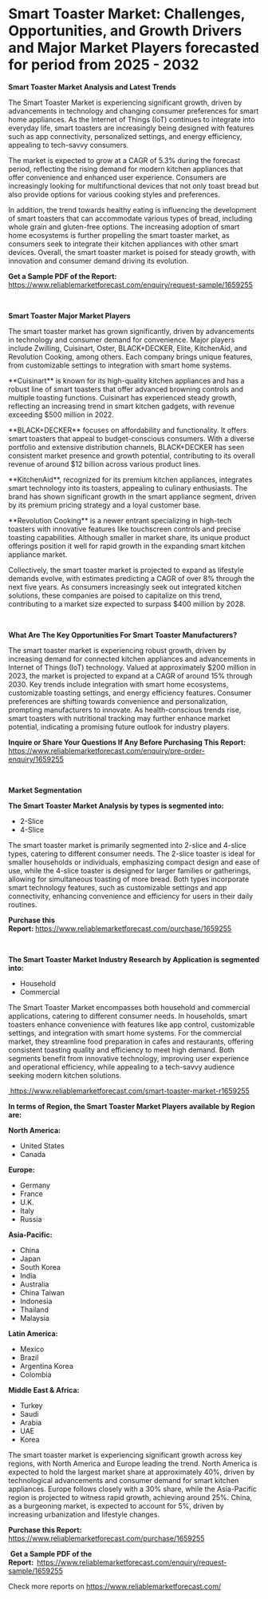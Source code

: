 <p><h1>Smart Toaster Market: Challenges, Opportunities, and Growth Drivers and Major Market Players forecasted for period from 2025 - 2032</h1></p><p><strong>Smart Toaster Market Analysis and Latest Trends</strong></p>
<p><p>The Smart Toaster Market is experiencing significant growth, driven by advancements in technology and changing consumer preferences for smart home appliances. As the Internet of Things (IoT) continues to integrate into everyday life, smart toasters are increasingly being designed with features such as app connectivity, personalized settings, and energy efficiency, appealing to tech-savvy consumers.</p><p>The market is expected to grow at a CAGR of 5.3% during the forecast period, reflecting the rising demand for modern kitchen appliances that offer convenience and enhanced user experience. Consumers are increasingly looking for multifunctional devices that not only toast bread but also provide options for various cooking styles and preferences.</p><p>In addition, the trend towards healthy eating is influencing the development of smart toasters that can accommodate various types of bread, including whole grain and gluten-free options. The increasing adoption of smart home ecosystems is further propelling the smart toaster market, as consumers seek to integrate their kitchen appliances with other smart devices. Overall, the smart toaster market is poised for steady growth, with innovation and consumer demand driving its evolution.</p></p>
<p><strong>Get a Sample PDF of the Report:&nbsp;</strong> <a href="https://www.reliablemarketforecast.com/enquiry/request-sample/1659255?utm_campaign=2145&utm_medium=2&utm_source=Github&utm_content=ia&utm_term=06022025&utm_id=smart-toaster">https://www.reliablemarketforecast.com/enquiry/request-sample/1659255</a></p>
<p>&nbsp;</p>
<p><strong>Smart Toaster Major Market Players</strong></p>
<p><p>The smart toaster market has grown significantly, driven by advancements in technology and consumer demand for convenience. Major players include Zwilling, Cuisinart, Oster, BLACK+DECKER, Elite, KitchenAid, and Revolution Cooking, among others. Each company brings unique features, from customizable settings to integration with smart home systems.</p><p>**Cuisinart** is known for its high-quality kitchen appliances and has a robust line of smart toasters that offer advanced browning controls and multiple toasting functions. Cuisinart has experienced steady growth, reflecting an increasing trend in smart kitchen gadgets, with revenue exceeding $500 million in 2022.</p><p>**BLACK+DECKER** focuses on affordability and functionality. It offers smart toasters that appeal to budget-conscious consumers. With a diverse portfolio and extensive distribution channels, BLACK+DECKER has seen consistent market presence and growth potential, contributing to its overall revenue of around $12 billion across various product lines.</p><p>**KitchenAid**, recognized for its premium kitchen appliances, integrates smart technology into its toasters, appealing to culinary enthusiasts. The brand has shown significant growth in the smart appliance segment, driven by its premium pricing strategy and a loyal customer base.</p><p>**Revolution Cooking** is a newer entrant specializing in high-tech toasters with innovative features like touchscreen controls and precise toasting capabilities. Although smaller in market share, its unique product offerings position it well for rapid growth in the expanding smart kitchen appliance market.</p><p>Collectively, the smart toaster market is projected to expand as lifestyle demands evolve, with estimates predicting a CAGR of over 8% through the next five years. As consumers increasingly seek out integrated kitchen solutions, these companies are poised to capitalize on this trend, contributing to a market size expected to surpass $400 million by 2028.</p></p>
<p>&nbsp;</p>
<p><strong>What Are The Key Opportunities For Smart Toaster Manufacturers?</strong></p>
<p><p>The smart toaster market is experiencing robust growth, driven by increasing demand for connected kitchen appliances and advancements in Internet of Things (IoT) technology. Valued at approximately $200 million in 2023, the market is projected to expand at a CAGR of around 15% through 2030. Key trends include integration with smart home ecosystems, customizable toasting settings, and energy efficiency features. Consumer preferences are shifting towards convenience and personalization, prompting manufacturers to innovate. As health-conscious trends rise, smart toasters with nutritional tracking may further enhance market potential, indicating a promising future outlook for industry players.</p></p>
<p><strong>Inquire or Share Your Questions If Any Before Purchasing This Report:</strong> <a href="https://www.reliablemarketforecast.com/enquiry/pre-order-enquiry/1659255?utm_campaign=2145&utm_medium=2&utm_source=Github&utm_content=ia&utm_term=06022025&utm_id=smart-toaster">https://www.reliablemarketforecast.com/enquiry/pre-order-enquiry/1659255</a></p>
<p>&nbsp;</p>
<p><strong>Market Segmentation</strong></p>
<p><strong>The Smart Toaster Market Analysis by types is segmented into:</strong></p>
<p><ul><li>2-Slice</li><li>4-Slice</li></ul></p>
<p><p>The smart toaster market is primarily segmented into 2-slice and 4-slice types, catering to different consumer needs. The 2-slice toaster is ideal for smaller households or individuals, emphasizing compact design and ease of use, while the 4-slice toaster is designed for larger families or gatherings, allowing for simultaneous toasting of more bread. Both types incorporate smart technology features, such as customizable settings and app connectivity, enhancing convenience and efficiency for users in their daily routines.</p></p>
<p><strong>Purchase this Report:&nbsp;</strong><a href="https://www.reliablemarketforecast.com/purchase/1659255?utm_campaign=2145&utm_medium=2&utm_source=Github&utm_content=ia&utm_term=06022025&utm_id=smart-toaster">https://www.reliablemarketforecast.com/purchase/1659255</a></p>
<p>&nbsp;</p>
<p><strong>The Smart Toaster Market Industry Research by Application is segmented into:</strong></p>
<p><ul><li>Household</li><li>Commercial</li></ul></p>
<p><p>The Smart Toaster Market encompasses both household and commercial applications, catering to different consumer needs. In households, smart toasters enhance convenience with features like app control, customizable settings, and integration with smart home systems. For the commercial market, they streamline food preparation in cafes and restaurants, offering consistent toasting quality and efficiency to meet high demand. Both segments benefit from innovative technology, improving user experience and operational efficiency, while appealing to a tech-savvy audience seeking modern kitchen solutions.</p></p>
<p><a href="https://www.reliablemarketforecast.com/smart-toaster-market-r1659255?utm_campaign=2145&utm_medium=2&utm_source=Github&utm_content=ia&utm_term=06022025&utm_id=smart-toaster">&nbsp;https://www.reliablemarketforecast.com/smart-toaster-market-r1659255</a></p>
<p><strong>In terms of Region, the Smart Toaster Market Players available by Region are:</strong></p>
<p>
    <p> <strong> North America: </strong>
        <ul>
            <li>United States</li>
            <li>Canada</li>
        </ul>
        </p> 
    <p> <strong> Europe: </strong>
        <ul>
            <li>Germany</li>
            <li>France</li>
            <li>U.K.</li>
            <li>Italy</li>
            <li>Russia</li>
        </ul>
        </p> 
    <p> <strong> Asia-Pacific: </strong>
        <ul>
            <li>China</li>
            <li>Japan</li>
            <li>South Korea</li>
            <li>India</li>
            <li>Australia</li>
            <li>China Taiwan</li>
            <li>Indonesia</li>
            <li>Thailand</li>
            <li>Malaysia</li>
        </ul>
        </p> 
    <p> <strong> Latin America: </strong>
        <ul>
            <li>Mexico</li>
            <li>Brazil</li>
            <li>Argentina Korea</li>
            <li>Colombia</li>
        </ul>
        </p> 
    <p> <strong> Middle East & Africa: </strong>
        <ul>
            <li>Turkey</li>
            <li>Saudi</li>
            <li>Arabia</li>
            <li>UAE</li>
            <li>Korea</li>
        </ul>
    </p>
    </p>
<p><p>The smart toaster market is experiencing significant growth across key regions, with North America and Europe leading the trend. North America is expected to hold the largest market share at approximately 40%, driven by technological advancements and consumer demand for smart kitchen appliances. Europe follows closely with a 30% share, while the Asia-Pacific region is projected to witness rapid growth, achieving around 25%. China, as a burgeoning market, is expected to account for 5%, driven by increasing urbanization and lifestyle changes.</p></p>
<p><strong>Purchase this Report: </strong><a href="https://www.reliablemarketforecast.com/purchase/1659255?utm_campaign=2145&utm_medium=2&utm_source=Github&utm_content=ia&utm_term=06022025&utm_id=smart-toaster">https://www.reliablemarketforecast.com/purchase/1659255</a></p>
<p>&nbsp;<strong>Get a Sample PDF of the Report:&nbsp;&nbsp;</strong><a href="https://www.reliablemarketforecast.com/enquiry/request-sample/1659255?utm_campaign=2145&utm_medium=2&utm_source=Github&utm_content=ia&utm_term=06022025&utm_id=smart-toaster">https://www.reliablemarketforecast.com/enquiry/request-sample/1659255</a></p>
<p><strong></strong></p>
<p>Check more reports on <a href="https://www.reliablemarketforecast.com/?utm_campaign=2145&utm_medium=2&utm_source=Github&utm_content=ia&utm_term=06022025&utm_id=smart-toaster">https://www.reliablemarketforecast.com/</a></p>